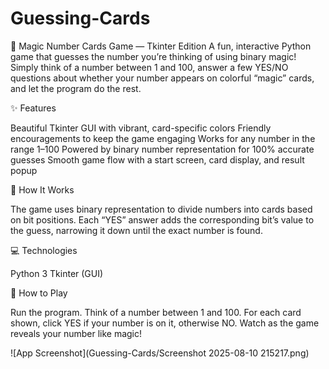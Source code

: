 # Guessing-Cards

🎩 Magic Number Cards Game — Tkinter Edition
A fun, interactive Python game that guesses the number you’re thinking of using binary magic!
Simply think of a number between 1 and 100, answer a few YES/NO questions about whether your number appears on colorful “magic” cards, and let the program do the rest.

✨ Features

Beautiful Tkinter GUI with vibrant, card-specific colors
Friendly encouragements to keep the game engaging
Works for any number in the range 1–100
Powered by binary number representation for 100% accurate guesses
Smooth game flow with a start screen, card display, and result popup

🧠 How It Works

The game uses binary representation to divide numbers into cards based on bit positions. Each “YES” answer adds the corresponding bit’s value to the guess, narrowing it down until the exact number is found.

💻 Technologies

Python 3
Tkinter (GUI)

🚀 How to Play

Run the program.
Think of a number between 1 and 100.
For each card shown, click YES if your number is on it, otherwise NO.
Watch as the game reveals your number like magic!

![App Screenshot](Guessing-Cards/Screenshot 2025-08-10 215217.png)

